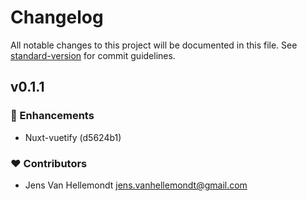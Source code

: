 # Changelog

All notable changes to this project will be documented in this file. See [standard-version](https://github.com/conventional-changelog/standard-version) for commit guidelines.

## v0.1.1


### 🚀 Enhancements

  - Nuxt-vuetify (d5624b1)

### ❤️  Contributors

- Jens Van Hellemondt <jens.vanhellemondt@gmail.com>

